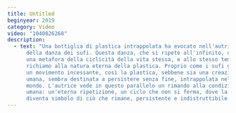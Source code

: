 ```yaml
---
title: Untitled
beginyear: 2019
category: Video
video: "1040826268"
description:
  - text: "Una bottiglia di plastica intrappolata ha evocato nell'autrice l'immagine
      della danza dei sufi. Questa danza, che si ripete all'infinito, diventa
      una metafora della ciclicità della vita stessa, e allo stesso tempo un
      richiamo alla natura eterna della plastica. Proprio come i sufi girano in
      un movimento incessante, così la plastica, sebbene sia una creazione
      umana, sembra destinata a persistere senza fine, intrappolata nel nostro
      mondo. L'autrice vede in questo parallelo un rimando alla condizione
      umana: un'eterna ripetizione, un ciclo che non si ferma, dove la plastica
      diventa simbolo di ciò che rimane, persistente e indistruttibile."
---
```

